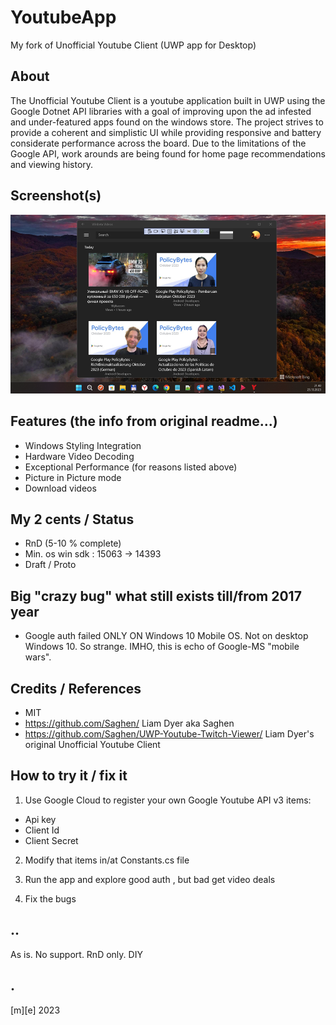 # YoutubeApp
My fork of Unofficial Youtube Client (UWP app for Desktop)

## About
The Unofficial Youtube Client is a youtube application built in UWP using the Google Dotnet API libraries with a goal of improving upon the ad infested and under-featured apps found on the windows store. The project strives to provide a coherent and simplistic UI while providing responsive and battery considerate performance across the board. Due to the limitations of the Google API, work arounds are being found for home page recommendations and viewing history.

## Screenshot(s)
![](Images/shot01.png)

## Features (the info from original readme...)
- Windows Styling Integration
- Hardware Video Decoding
- Exceptional Performance (for reasons listed above)
- Picture in Picture mode
- Download videos

## My 2 cents / Status 
- RnD (5-10 % complete)
- Min. os win sdk : 15063 -> 14393
- Draft / Proto

## Big "crazy bug" what still exists till/from 2017 year
- Google auth failed ONLY ON Windows 10 Mobile OS. Not on desktop Windows 10. So strange. IMHO, this is echo of Google-MS "mobile wars". 

## Credits / References
- MIT
- https://github.com/Saghen/  Liam Dyer aka Saghen
- https://github.com/Saghen/UWP-Youtube-Twitch-Viewer/ Liam Dyer's original Unofficial Youtube Client

## How to try it / fix it
1. Use Google Cloud to register your own Google Youtube API v3 items:
- Api key
- Client Id
- Client Secret

2. Modify that items in/at Constants.cs file

3. Run the app and explore good auth , but bad get video deals 

4. Fix the bugs 


## ..
As is. No support. RnD only. DIY

## .
[m][e] 2023

